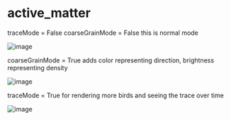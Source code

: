 # active_matter

traceMode = False
coarseGrainMode = False
this is normal mode

![image](https://github.com/user-attachments/assets/30bbf641-5aba-4abb-af03-80b5894658b1)

coarseGrainMode = True
adds color representing direction, brightness representing density

![image](https://github.com/user-attachments/assets/657b8645-2951-4061-8c45-4da043a93c57)

traceMode = True
for rendering more birds and seeing the trace over time

![image](https://github.com/user-attachments/assets/83cefc34-8d06-4997-ba92-7e2753bf6b1e)
